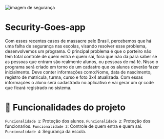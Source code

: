 ![imagem de segurança](https://user-images.githubusercontent.com/130560385/234909293-c7c54b12-0648-47a2-9bd0-d31c6317cfe8.jpg)
# Security-Goes-app
Com esses recentes casos de massacre pelo Brasil, percebemos que há uma falha de segurança nas escolas, visando resolver esse problema, desenvolvemos um pŕograma. O principal problema é que o porteiro não tem total controle de quem entra e quem sai, fora que não dá para saber se as pessoas que entram são realmente alunos, ou pessoas de má fé. Nisso o programa será criado em torno de um cadastro que os alunos deverão fazer inicialmente. Deve conter informaçôes como:Nome, data de nascimento, registro de matricula, turma, curso e foto 3x4 atualizada. Com essas informações o aluno será cadastrado no aplicativo e vai gerar um qr code que ficará registrado no sistema.
# :hammer: Funcionalidades do projeto
  `Funcionalidade 1`: Proteção dos alunos.
  `Funcionalidade 2`: Proteção dos funcionarios.
  `Funcionalidade 3`: Controle de quem entra e quem sai.
  `Funcionalidade 4`: Segurança da escola.

